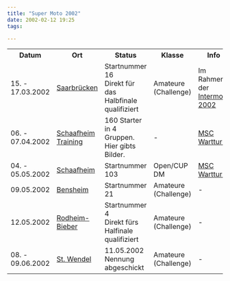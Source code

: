 ```yaml
---
title: "Super Moto 2002"
date: 2002-02-12 19:25
tags: 

---
```

<table class="table_results">
	<tr class="row0">
		<th class="col0"> Datum </th><th class="col1"> Ort </th><th class="col2"> Status </th><th class="col3"> Klasse </th><th class="col4"> Info </th>
	</tr>
	<tr class="row1">
		<td class="col0"> 15. - 17.03.2002 </td><td class="col1"><a href="/2002/03/17/supermoto-saarbruecken-2002/">Saarbrücken</a>
		</td><td class="col2">Startnummer 16<br/>
Direkt für das Halbfinale qualifiziert</td><td class="col3">Amateure (Challenge)</td><td class="col4">
	Im Rahmen der <a href="http://saarmesse.de/">Intermoto 2002</a>
</td>
	</tr>
	<tr class="row2">
		<td class="col0"> 06. - 07.04.2002 </td><td class="col1">
			<a href="/2002/04/07/supermoto-training-schaafheim-2002/">Schaafheim Training</a>
		</td><td class="col2">160 Starter in 4 Gruppen.<br/>Hier gibts Bilder.</td><td class="col3"> - </td><td class="col4">
			<a href="http://www.mscw.de/">MSC Wartturm</a>
		</td>
	</tr>
	<tr class="row3">
		<td class="col0"> 04. - 05.05.2002 </td><td class="col1">
			<a href="/2002/05/05/supermoto-schaafheim-2002/">Schaafheim</a>
		</td><td class="col2">Startnummer 103</td><td class="col3">Open/CUP DM</td><td class="col4">
			<a href="http://www.mscw.de/">MSC Wartturm</a>
		</td>
	</tr>
	<tr class="row4">
		<td class="col0"> 09.05.2002 </td><td class="col1">
			<a href="/2002/05/09/supermoto-bensheim-2002/">Bensheim</a>
		</td><td class="col2">Startnummer 21</td><td class="col3">Amateure (Challenge)</td><td class="col4"> - </td>
	</tr>
	<tr class="row5">
		<td class="col0"> 12.05.2002 </td><td class="col1">
			<a href="/2002/05/12/supermoto-rodheimbieber-2002/">Rodheim-Bieber</a>
		</td><td class="col2">Startnummer 4<br/>
Direkt fürs Halfinale qualifiziert </td><td class="col3">Amateure (Challenge)</td><td class="col4"> - </td>
	</tr>
	<tr class="row6">
		<td class="col0">08. - 09.06.2002 </td><td class="col1">
			<a href="/2002/06/09/supermoto-stwendel-2002/">St. Wendel</a>
		</td><td class="col2">11.05.2002 Nennung abgeschickt </td><td class="col3 leftalign">Amateure (Challenge)</td><td class="col4"> - </td>
	</tr>
</table>
